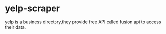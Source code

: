 # yelp-scraper
yelp is a business directory,they provide free API called fusion api to access their data.

